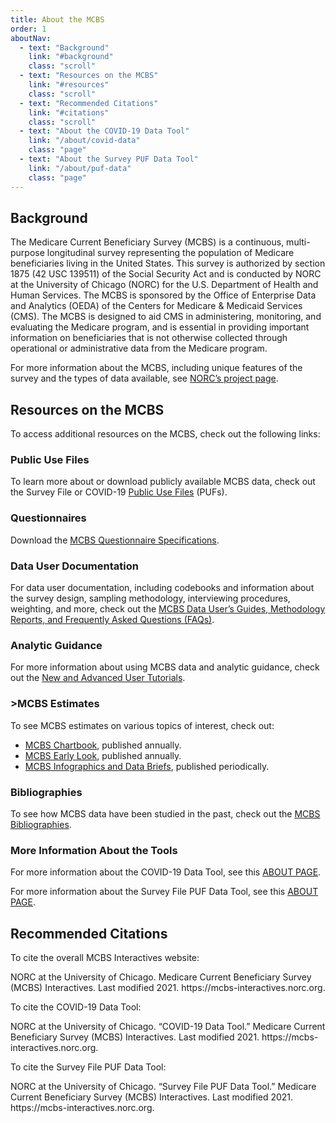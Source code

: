```yaml
---
title: About the MCBS
order: 1
aboutNav:
  - text: "Background"
    link: "#background"
    class: "scroll"
  - text: "Resources on the MCBS"
    link: "#resources"
    class: "scroll"
  - text: "Recommended Citations"
    link: "#citations"
    class: "scroll"
  - text: "About the COVID-19 Data Tool"
    link: "/about/covid-data"
    class: "page"
  - text: "About the Survey PUF Data Tool"
    link: "/about/puf-data"
    class: "page"
---
```


<section id='background'>
  <h2>Background</h2>
  <p>The Medicare Current Beneficiary Survey (MCBS) is a continuous, multi-purpose longitudinal survey representing the population of Medicare beneficiaries living in the United States. This survey is authorized by section 1875 (42 USC 139511) of the Social Security Act and is conducted by NORC at the University of Chicago (NORC) for the U.S. Department of Health and Human Services. The MCBS is sponsored by the Office of Enterprise Data and Analytics (OEDA) of the Centers for Medicare & Medicaid Services (CMS). The MCBS is designed to aid CMS in administering, monitoring, and evaluating the Medicare program, and is essential in providing important information on beneficiaries that is not otherwise collected through operational or administrative data from the Medicare program.</p>
  <p>For more information about the MCBS, including unique features of the survey and the types of data available, see <a href='https://www.norc.org/Research/Projects/Pages/the-medicare-current-beneficiary-survey-.aspx' target='_blank'>NORC’s project page</a>.</p>
</section>
<section id='resources'>
  <h2>Resources on the MCBS</h2>
  <p>To access additional resources on the MCBS, check out the following links:</p>
  <div class='about__indent'>
    <h3 class='nospace'>Public Use Files</h3>
    <p>To learn more about or download publicly available MCBS data, check out the Survey File or COVID-19 <a href='https://www.cms.gov/Research-Statistics-Data-and-Systems/Downloadable-Public-Use-Files/MCBS-Public-Use-File' target='_blank'>Public Use Files</a> (PUFs).</p>
  </div>
  <div class='about__indent'>
    <h3 class='nospace'>Questionnaires</h3>
    <p>Download the <a href='https://www.cms.gov/Research-Statistics-Data-and-Systems/Research/MCBS/Questionnaires' target='_blank'>MCBS Questionnaire Specifications</a>.</p>
  </div>
  <div class='about__indent'>
    <h3 class='nospace'>Data User Documentation</h3>
    <p>For data user documentation, including codebooks and information about the survey design, sampling methodology, interviewing procedures, weighting, and more, check out the <a href='https://www.cms.gov/Research-Statistics-Data-and-Systems/Research/MCBS/Codebooks' target='_blank'>MCBS Data User’s Guides, Methodology Reports, and Frequently Asked Questions (FAQs)</a>.</p>
  </div>
  <div class='about__indent'>
    <h3 class='nospace' id='analytical'>Analytic Guidance</h3>
    <p>For more information about using MCBS data and analytic guidance, check out the <a href='https://www.cms.gov/Research-Statistics-Data-and-Systems/Research/MCBS/Data-Briefs' target='_blank'>New and Advanced User Tutorials</a>.</p>
  </div>
  <div class='about__indent'>
    <h3 class='nospace'>>MCBS Estimates</h3>
    <p>To see MCBS estimates on various topics of interest, check out:</p>
    <ul>
      <li><a href='https://www.cms.gov/Research-Statistics-Data-and-Systems/Research/MCBS/Data-Tables' target='_blank'>MCBS Chartbook</a>, published annually.</li>
      <li><a href='https://www.cms.gov/Research-Statistics-Data-and-Systems/Research/MCBS/Data-Briefs' target='_blank'>MCBS Early Look</a>, published annually.</li>
      <li><a href='https://www.cms.gov/Research-Statistics-Data-and-Systems/Research/MCBS/Data-Briefs' target='_blank'>MCBS Infographics and Data Briefs</a>, published periodically.</li>
    </ul>
  </div>
  <div class='about__indent'>
    <h3 class='nospace'>Bibliographies</h3>
    <p>To see how MCBS data have been studied in the past, check out the <a href='https://www.cms.gov/Research-Statistics-Data-and-Systems/Research/MCBS/Bibliography' target='_blank'>MCBS Bibliographies</a>.</p>
  </div>
  <div class='about__indent'>
    <h3 class='nospace'>More Information About the Tools</h3>
    <p>For more information about the COVID-19 Data Tool, see this <a href='/about/covid-data'>ABOUT PAGE</a>.</p>
    <p>For more information about the Survey File PUF Data Tool, see this <a href='/about/puf-data'>ABOUT PAGE</a>.</p>
  </div>
</section>
<section id='citations'>
  <h2>Recommended Citations</h2>
  <p>To cite the overall MCBS Interactives website:</p>
  <div class='about__indent about__indent--citation'>
    <p>NORC at the University of Chicago. Medicare Current Beneficiary Survey (MCBS) Interactives. Last modified 2021. https://mcbs-interactives.norc.org.</p>
  </div>
  <p>To cite the COVID-19 Data Tool:</p>
  <div class='about__indent about__indent--citation'>
    <p>NORC at the University of Chicago. “COVID-19 Data Tool.” Medicare Current Beneficiary Survey (MCBS) Interactives. Last modified 2021. https://mcbs-interactives.norc.org.</p>
  </div>
  <p>To cite the Survey File PUF Data Tool:</p>
  <div class='about__indent about__indent--citation'>
    <p>NORC at the University of Chicago. “Survey File PUF Data Tool.” Medicare Current Beneficiary Survey (MCBS) Interactives. Last modified 2021. https://mcbs-interactives.norc.org.</p>
  </div>
</section>
